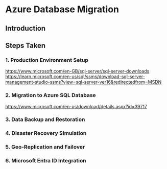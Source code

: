 # Azure Database Migration
## Introduction

## Steps Taken

### 1. Production Environment Setup
https://www.microsoft.com/en-GB/sql-server/sql-server-downloads
https://learn.microsoft.com/en-us/sql/ssms/download-sql-server-management-studio-ssms?view=sql-server-ver16&redirectedfrom=MSDN

### 2. Migration to Azure SQL Database
https://www.microsoft.com/en-us/download/details.aspx?id=39717

### 3. Data Backup and Restoration

### 4. Disaster Recovery Simulation

### 5. Geo-Replication and Failover

### 6. Microsoft Entra ID Integration
